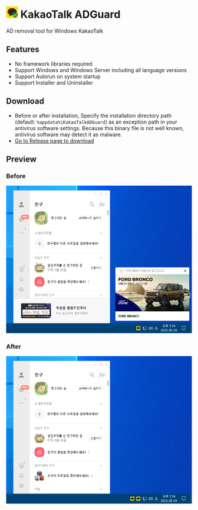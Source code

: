 # ![](Docs/KakaoTalkADGuard.png) KakaoTalk ADGuard

AD removal tool for Windows KakaoTalk

## Features

- No framework libraries required
- Support Windows and Windows Server including all language versions
- Support Autorun on system startup
- Support Installer and Uninstaller

## Download

- Before or after installation, Specify the installation directory path (default: `%appdata%\KakaoTalkADGuard`) as an exception path in your antivirus software settings. Because this binary file is not well known, antivirus software may detect it as malware.
- [Go to Release page to download](https://github.com/loopback-kr/KakaoTalkADGuard/releases)

## Preview

### Before

![](Docs/Before.png)

### After

![](Docs/After.png)
